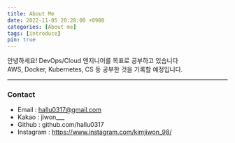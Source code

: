 ```yaml
---
title: About Me
date: 2022-11-05 20:28:00 +0900
categories: [About me]
tags: [introduce]
pin: true
---
```


안녕하세요! DevOps/Cloud 엔지니어를 목표로 공부하고 있습니다  
AWS, Docker, Kubernetes, CS 등 공부한 것을 기록할 예정입니다.

---

### Contact

- Email : hallu0317@gmail.com
- Kakao : jiwon\_\_\_
- Github : github.com/hallu0317
- Instagram : https://www.instagram.com/kimjiwon_98/
